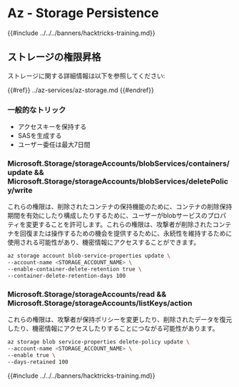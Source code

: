 # Az - Storage Persistence

{{#include ../../../banners/hacktricks-training.md}}

## ストレージの権限昇格

ストレージに関する詳細情報は以下を参照してください:

{{#ref}}
../az-services/az-storage.md
{{#endref}}

### 一般的なトリック

- アクセスキーを保持する
- SASを生成する
- ユーザー委任は最大7日間

### Microsoft.Storage/storageAccounts/blobServices/containers/update && Microsoft.Storage/storageAccounts/blobServices/deletePolicy/write

これらの権限は、削除されたコンテナの保持機能のために、コンテナの削除保持期間を有効にしたり構成したりするために、ユーザーがblobサービスのプロパティを変更することを許可します。これらの権限は、攻撃者が削除されたコンテナを回復または操作するための機会を提供するために、永続性を維持するために使用される可能性があり、機密情報にアクセスすることができます。
```bash
az storage account blob-service-properties update \
--account-name <STORAGE_ACCOUNT_NAME> \
--enable-container-delete-retention true \
--container-delete-retention-days 100
```
### Microsoft.Storage/storageAccounts/read && Microsoft.Storage/storageAccounts/listKeys/action

これらの権限は、攻撃者が保持ポリシーを変更したり、削除されたデータを復元したり、機密情報にアクセスしたりすることにつながる可能性があります。
```bash
az storage blob service-properties delete-policy update \
--account-name <STORAGE_ACCOUNT_NAME> \
--enable true \
--days-retained 100
```
{{#include ../../../banners/hacktricks-training.md}}
